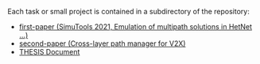 Each task or small project is contained in a subdirectory of the repository:

 - [first-paper (SimuTools 2021, Emulation of multipath solutions in HetNet ...)](./paper-01/paper-emulation.md)
 - [second-paper (Cross-layer path manager for V2X)](./paper-02/README.md)
 - [THESIS Document](./thesis/README.md)
 
